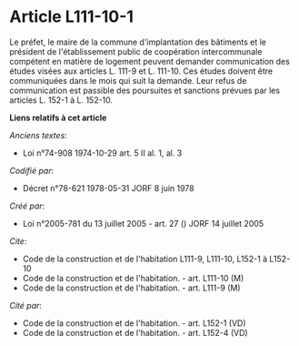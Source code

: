 # Article L111-10-1

Le préfet, le maire de la commune d'implantation des bâtiments et le président de l'établissement public de coopération
intercommunale compétent en matière de logement peuvent demander communication des études visées aux articles L. 111-9 et L.
111-10. Ces études doivent être communiquées dans le mois qui suit la demande. Leur refus de communication est passible des
poursuites et sanctions prévues par les articles L. 152-1 à L. 152-10.

**Liens relatifs à cet article**

_Anciens textes_:

  - Loi n°74-908 1974-10-29 art. 5 II al. 1, al. 3

_Codifié par_:

  - Décret n°78-621 1978-05-31 JORF 8 juin 1978

_Créé par_:

  - Loi n°2005-781 du 13 juillet 2005 - art. 27 () JORF 14 juillet 2005

_Cite_:

  - Code de la construction et de l'habitation L111-9, L111-10, L152-1 à L152-10
  - Code de la construction et de l'habitation. - art. L111-10 (M)
  - Code de la construction et de l'habitation. - art. L111-9 (M)

_Cité par_:

  - Code de la construction et de l'habitation. - art. L152-1 (VD)
  - Code de la construction et de l'habitation. - art. L152-4 (VD)

